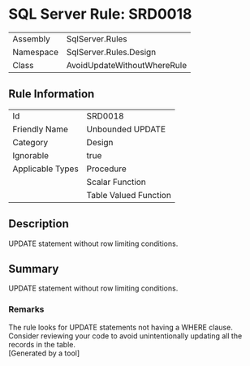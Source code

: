 # SQL Server Rule: SRD0018
  
|    |    |
|----|----|
| Assembly | SqlServer.Rules |
| Namespace | SqlServer.Rules.Design |
| Class | AvoidUpdateWithoutWhereRule |
  
## Rule Information
  
|    |    |
|----|----|
| Id | SRD0018 |
| Friendly Name | Unbounded UPDATE |
| Category | Design |
| Ignorable | true |
| Applicable Types | Procedure  |
|   | Scalar Function |
|   | Table Valued Function |
  
## Description
  
UPDATE statement without row limiting conditions.
  
## Summary
  
UPDATE statement without row limiting conditions.
  
### Remarks
  
The rule looks for <c>UPDATE</c> statements not having a <c>WHERE</c> clause. Consider
reviewing your code to avoid unintentionally updating all the records in the table.  
[Generated by a tool]
